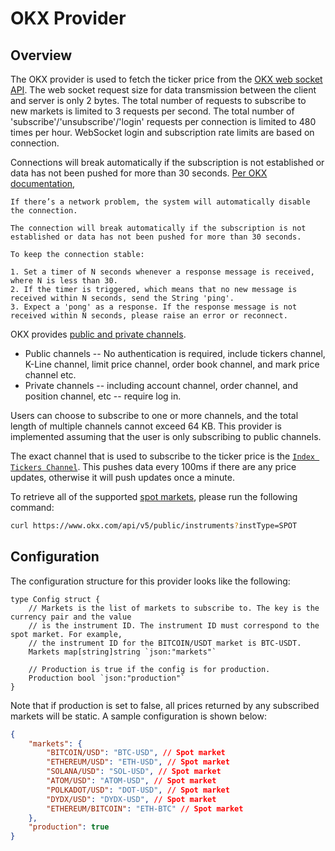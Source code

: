 # OKX Provider

## Overview

The OKX provider is used to fetch the ticker price from the [OKX web socket API](https://www.okx.com/docs-v5/en/#overview-websocket-overview). The web socket request size for data transmission between the client and server is only 2 bytes. The total number of requests to subscribe to new markets is limited to 3 requests per second. The total number of 'subscribe'/'unsubscribe'/'login' requests per connection is limited to 480 times per hour. WebSocket login and subscription rate limits are based on connection.

Connections will break automatically if the subscription is not established or data has not been pushed for more than 30 seconds. [Per OKX documentation](https://www.okx.com/docs-v5/en/#overview-websocket-overview),

```text
If there’s a network problem, the system will automatically disable the connection.

The connection will break automatically if the subscription is not established or data has not been pushed for more than 30 seconds.

To keep the connection stable:

1. Set a timer of N seconds whenever a response message is received, where N is less than 30.
2. If the timer is triggered, which means that no new message is received within N seconds, send the String 'ping'.
3. Expect a 'pong' as a response. If the response message is not received within N seconds, please raise an error or reconnect.
```

OKX provides [public and private channels](https://www.okx.com/docs-v5/en/?shell#overview-websocket-subscribe). 

* Public channels -- No authentication is required, include tickers channel, K-Line channel, limit price channel, order book channel, and mark price channel etc.
* Private channels -- including account channel, order channel, and position channel, etc -- require log in.

Users can choose to subscribe to one or more channels, and the total length of multiple channels cannot exceed 64 KB. This provider is implemented assuming that the user is only subscribing to public channels.

The exact channel that is used to subscribe to the ticker price is the [`Index Tickers Channel`](https://www.okx.com/docs-v5/en/?shell#public-data-websocket-index-tickers-channel). This pushes data every 100ms if there are any price updates, otherwise it will push updates once a minute.

To retrieve all of the supported [spot markets](https://www.okx.com/docs-v5/en/?shell#public-data-rest-api-get-instruments), please run the following command:

```bash
curl https://www.okx.com/api/v5/public/instruments?instType=SPOT
```

## Configuration

The configuration structure for this provider looks like the following:

```golang
type Config struct {
	// Markets is the list of markets to subscribe to. The key is the currency pair and the value
	// is the instrument ID. The instrument ID must correspond to the spot market. For example,
	// the instrument ID for the BITCOIN/USDT market is BTC-USDT.
	Markets map[string]string `json:"markets"`

	// Production is true if the config is for production.
	Production bool `json:"production"`
}
```

Note that if production is set to false, all prices returned by any subscribed markets will be static. A sample configuration is shown below:

```json
{
    "markets": {
        "BITCOIN/USD": "BTC-USD", // Spot market
        "ETHEREUM/USD": "ETH-USD", // Spot market
        "SOLANA/USD": "SOL-USD", // Spot market
        "ATOM/USD": "ATOM-USD", // Spot market
        "POLKADOT/USD": "DOT-USD", // Spot market
        "DYDX/USD": "DYDX-USD", // Spot market
        "ETHEREUM/BITCOIN": "ETH-BTC" // Spot market
    },
    "production": true
}
```
